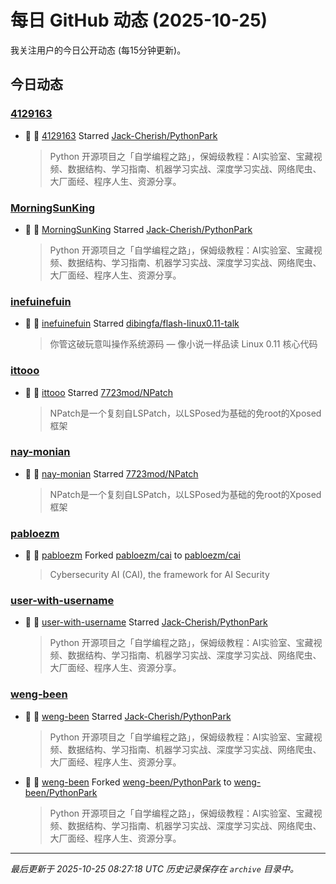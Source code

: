 # 每日 GitHub 动态 (2025-10-25)

我关注用户的今日公开动态 (每15分钟更新)。

## 今日动态

### [4129163](https://github.com/4129163)
- 🌟 👤 [4129163](https://github.com/4129163) Starred [Jack-Cherish/PythonPark](https://github.com/Jack-Cherish/PythonPark)
  > Python 开源项目之「自学编程之路」，保姆级教程：AI实验室、宝藏视频、数据结构、学习指南、机器学习实战、深度学习实战、网络爬虫、大厂面经、程序人生、资源分享。

### [MorningSunKing](https://github.com/MorningSunKing)
- 🌟 👤 [MorningSunKing](https://github.com/MorningSunKing) Starred [Jack-Cherish/PythonPark](https://github.com/Jack-Cherish/PythonPark)
  > Python 开源项目之「自学编程之路」，保姆级教程：AI实验室、宝藏视频、数据结构、学习指南、机器学习实战、深度学习实战、网络爬虫、大厂面经、程序人生、资源分享。

### [inefuinefuin](https://github.com/inefuinefuin)
- 🌟 👤 [inefuinefuin](https://github.com/inefuinefuin) Starred [dibingfa/flash-linux0.11-talk](https://github.com/dibingfa/flash-linux0.11-talk)
  > 你管这破玩意叫操作系统源码 — 像小说一样品读 Linux 0.11 核心代码

### [ittooo](https://github.com/ittooo)
- 🌟 👤 [ittooo](https://github.com/ittooo) Starred [7723mod/NPatch](https://github.com/7723mod/NPatch)
  > NPatch是一个复刻自LSPatch，以LSPosed为基础的免root的Xposed框架

### [nay-monian](https://github.com/nay-monian)
- 🌟 👤 [nay-monian](https://github.com/nay-monian) Starred [7723mod/NPatch](https://github.com/7723mod/NPatch)
  > NPatch是一个复刻自LSPatch，以LSPosed为基础的免root的Xposed框架

### [pabloezm](https://github.com/pabloezm)
- 🍴 👤 [pabloezm](https://github.com/pabloezm) Forked [pabloezm/cai](https://github.com/pabloezm/cai) to [pabloezm/cai](https://github.com/pabloezm/cai)
  > Cybersecurity AI (CAI), the framework for AI Security

### [user-with-username](https://github.com/user-with-username)
- 🌟 👤 [user-with-username](https://github.com/user-with-username) Starred [Jack-Cherish/PythonPark](https://github.com/Jack-Cherish/PythonPark)
  > Python 开源项目之「自学编程之路」，保姆级教程：AI实验室、宝藏视频、数据结构、学习指南、机器学习实战、深度学习实战、网络爬虫、大厂面经、程序人生、资源分享。

### [weng-been](https://github.com/weng-been)
- 🌟 👤 [weng-been](https://github.com/weng-been) Starred [Jack-Cherish/PythonPark](https://github.com/Jack-Cherish/PythonPark)
  > Python 开源项目之「自学编程之路」，保姆级教程：AI实验室、宝藏视频、数据结构、学习指南、机器学习实战、深度学习实战、网络爬虫、大厂面经、程序人生、资源分享。
- 🍴 👤 [weng-been](https://github.com/weng-been) Forked [weng-been/PythonPark](https://github.com/weng-been/PythonPark) to [weng-been/PythonPark](https://github.com/weng-been/PythonPark)
  > Python 开源项目之「自学编程之路」，保姆级教程：AI实验室、宝藏视频、数据结构、学习指南、机器学习实战、深度学习实战、网络爬虫、大厂面经、程序人生、资源分享。


---
*最后更新于 2025-10-25 08:27:18 UTC*
*历史记录保存在 `archive` 目录中。*

